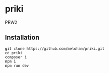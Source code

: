 # priki
PRW2

## Installation

```
git clone https://github.com/melohan/priki.git
cd priki
composer i
npm i 
npm run dev
```

